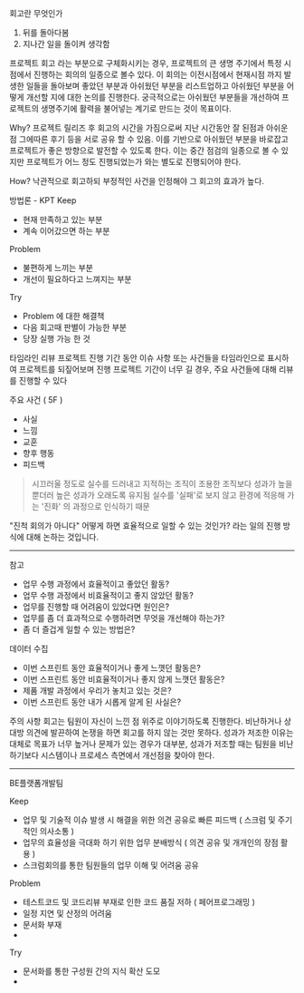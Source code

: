 회고란 무엇인가
1. 뒤를 돌아다봄
2. 지나간 일을 돌이켜 생각함

프로젝트 회고 라는 부분으로 구체화시키는 경우, 프로젝트의 큰 생명 주기에서 특정 시점에서 진행하는 회의의 일종으로
볼수 있다. 이 회의는 이전시점에서 현재시점 까지 발생한 일들을 돌아보며 좋았던 부분과 아쉬웠던 부분을 리스트업하고
아쉬웠던 부분을 어떻게 개선할 지에 대한 논의를 진행한다. 궁극적으로는 아쉬웠던 부분들을 개선하여 프로젝트의
생명주기에 활력을 불어넣는 계기로 만드는 것이 목표이다.

Why?
프로젝트 릴리즈 후 회고의 시간을 가짐으로써 지난 시간동안 잘 된점과 아쉬운 점 그에따른 후기 등을 서로 공유 할 수
있음. 이를 기반으로 아쉬웠던 부분을 바로잡고 프로젝트가 좋은 방향으로 발전할 수 있도록 한다.
이는 중간 점검의 일종으로 볼 수 있지만 프로젝트가 어느 정도 진행되었는가 와는 별도로 진행되어야 한다.

How?
낙관적으로 회고하되 부정적인 사건을 인정해야 그 회고의 효과가 높다.

방법론 - KPT
Keep
- 현재 만족하고 있는 부분
- 계속 이어갔으면 하는 부분

Problem
- 불편하게 느끼는 부분
- 개선이 필요하다고 느껴지는 부분

Try
- Problem 에 대한 해결책
- 다음 회고때 판별이 가능한 부분
- 당장 실행 가능 한 것


타임라인 리뷰
프로젝트 진행 기간 동안 이슈 사항 또는 사건들을 타임라인으로 표시하여 프로젝트를 되짚어보며 진행
프로젝트 기간이 너무 길 경우, 주요 사건들에 대해 리뷰를 진행할 수 있다

주요 사건 ( 5F )
- 사실
- 느낌
- 교훈
- 향후 행동
- 피드백

> 시끄러울 정도로 실수를 드러내고 지적하는 조직이 조용한 조직보다 성과가 높을뿐더러 높은 성과가 오래도록 유지됨
> 실수를 '실패'로 보지 않고 환경에 적응해 가는 '진화' 의 과정으로 인식하기 때문


"진척 회의가 아니다"
어떻게 하면 효율적으로 일할 수 있는 것인가? 라는 일의 진행 방식에 대해 논하는 것입니다.



----
참고

- 업무 수행 과정에서 효율적이고 좋았던 활동?
- 업무 수행 과정에서 비효율적이고 좋지 않았던 활동?
- 업무를 진행할 때 어려움이 있었다면 원인은?
- 업무를 좀 더 효과적으로 수행하려면 무엇을 개선해야 하는가?
- 좀 더 즐겁게 일할 수 있는 방법은?

데이터 수집
- 이번 스프린트 동안 효율적이거나 좋게 느꼇던 활동은?
- 이번 스프린트 동안 비효율적이거나 좋지 않게 느꼇던 활동은?
- 제품 개발 과정에서 우리가 놓치고 있는 것은?
- 이번 스프린트 동안 내가 시롭게 알게 된 사실은?


주의 사항
회고는 팀원이 자신이 느낀 점 위주로 이야기하도록 진행한다. 비난하거나 상대방 의견에 발끈하여 논쟁을 하면
회고를 하지 않는 것만 못하다. 성과가 저조한 이유는 대체로 목표가 너무 높거나 문제가 있는 경우가 대부분,
성과가 저조할 때는 팀원을 비난하기보다 시스템이나 프로세스 측면에서 개선점을 찾아야 한다.


----
BE플랫폼개발팀

Keep
- 업무 및 기술적 이슈 발생 시 해결을 위한 의견 공유로 빠른 피드백 ( 스크럼 및 주기적인 의사소통 )
- 업무의 효율성을 극대화 하기 위한 업무 분배방식 ( 의견 공유 및 개개인의 장점 활용 )
- 스크럼회의를 통한 팀원들의 업무 이해 및 어려움 공유

Problem
- 테스트코드 및 코드리뷰 부재로 인한 코드 품질 저하 ( 페어프로그래밍 )
- 일정 지연 및 산정의 어려움
- 문서화 부재
-

Try
- 문서화를 통한 구성원 간의 지식 확산 도모
- 